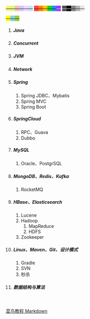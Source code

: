 <span style=background:#ffee7c>—</span><span style=background:#d4fe7f>—</span><span style=background:#ffb8b8>—</span><span style=background:#c9ccff>—</span><span style=background:#f8d2ff>—</span><span style=background:#c2e2ff>—</span>
<span style=background:#ff4343>—</span><span style=background:#ff8000>—</span><span style=background:#fdc200>—</span><span style=background:#19d02a>—</span><span style=background:#258df6>—</span><span style=background:#993af9;color:#f1f1f1>—</span>
<span style=background:#4d4d4d;color:#e6e6e6>—</span><span style=background:#000000;color:white>—</span><span style=background:#808080>—</span><span style=background:#b3b3b3>—</span><span style=background:#e6e6e6>—</span>

<span style=background:yellow>—</span><span style=background:skyblue>—</span><span style=background:yellowgreen>—</span>



1. ##### Java
   
2. ##### Concurrent
   
3. ##### JVM

4. ##### Network
   
5. ##### Spring
   1. Spring JDBC、Mybatis
   2. Spring MVC
   3. Spring Boot
   
6. ##### SpringCloud
   1. RPC、Guava
   1. Dubbo
   
7. ##### MySQL
   1. Oracle、PostgrSQL
   
8. ##### MongoDB、Redis、Kafka

   1. RocketMQ

9. ##### HBase、Elasticsearch
   1. Lucene
   2. Hadoop
      1. MapReduce
      2. HDFS
   4. Zookeeper

10. ##### Linux、Maven、Git、设计模式

    1. Gradle
    2. SVN
    3. 秒杀

11. ##### 数据结构与算法

&nbsp; 

[菜鸟教程 Markdown](https://www.runoob.com/markdown/md-tutorial.html)

&nbsp; 
